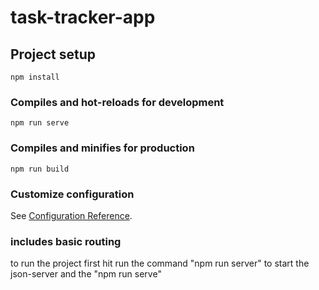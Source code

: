 # task-tracker-app

## Project setup

```
npm install
```

### Compiles and hot-reloads for development

```
npm run serve
```

### Compiles and minifies for production

```
npm run build
```

### Customize configuration

See [Configuration Reference](https://cli.vuejs.org/config/).

### includes basic routing

to run the project first hit run the command "npm run server" to start the json-server
and the "npm run serve"
